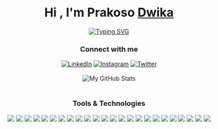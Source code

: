 <h1 align="center">Hi , I'm Prakoso <a href="www.linkedin.com/in/prakosoDwika" target="_blank">Dwika</a></h1>
<p align="center">
  <a href="https://git.io/typing-svg"><img src="https://readme-typing-svg.herokuapp.com?font=Fira+Code&pause=1000&color=C9D1D9&center=true&width=435&lines=I'm+a+student+in+Bali.;Welcome+to+my+GitHub+page." alt="Typing SVG" /></a>
</p>

<h3 align="center"> Connect with me </h3>
<div align="center">
   <a href="https://www.linkedin.com/in/prakoso-dwika/" target="_blank"><img src="https://img.shields.io/badge/LinkedIn-171A20?style=for-the-badge&logo=linkedin&logoColor=0077B5" alt="LinkedIn"></a>
  <a href="https://www.instagram.com/prakosodwika" target="_blank"><img src="https://img.shields.io/badge/Instagram-171A20?style=for-the-badge&logo=instagram&logoColor=E4405F" alt="Instagram"></a>
  <a href="https://twitter.com/prakosodwikaa" target="_blank"><img src="https://img.shields.io/badge/Twitter-171A20?style=for-the-badge&logo=twitter&logoColor=1DA1F2" alt="Twitter"></a>
</div>

<br>
<div align="center">
  <img alt="My GitHub Stats" src="https://github-profile-summary-cards.vercel.app/api/cards/profile-details?username=prakosodwika&theme=nord_dark">
</div>
<br>

<h3 align="center"> Tools & Technologies </h3>
<p align="center"> 
  <img src="https://img.shields.io/badge/HTML5-171A20?style=for-the-badge&logo=html5&logoColor=E34F26">
  <img src="https://img.shields.io/badge/CSS3-171A20?style=for-the-badge&logo=css3&logoColor=1572B6">
  <img src="https://img.shields.io/badge/JAVA-171A20?style=for-the-badge&logoColor=005C84">
  <img src="https://img.shields.io/badge/JavaScript-171A20?style=for-the-badge&logo=javascript&logoColor=F7DF1E">
  <img src="https://img.shields.io/badge/MySQL-171A20?style=for-the-badge&logo=mysql&logoColor=005C84">
  <img src="https://img.shields.io/badge/json-171A20?style=for-the-badge&logo=json&logoColor=white">
  <img src="https://img.shields.io/badge/Python-171A20?style=for-the-badge&logo=python&logoColor=blue">
  <img src="https://img.shields.io/badge/PHP-171A20?style=for-the-badge&logo=php&logoColor=777BB4">
  <img src="https://img.shields.io/badge/C%23-171A20?style=for-the-badge&logo=c-sharp&logoColor=239120">
  <img src="https://img.shields.io/badge/C%2B%2B-171A20?style=for-the-badge&logo=c%2B%2B&logoColor=00599C">
  
  <img src="https://img.shields.io/badge/Bootstrap-171A20?style=for-the-badge&logo=bootstrap&logoColor=563D7C">
  <img src="https://img.shields.io/badge/Express.js-171A20?style=for-the-badge&logo=express&logoColor=white">
  <img src="https://img.shields.io/badge/Node.js-171A20?style=for-the-badge&logo=nodedotjs&logoColor=339933">
  
  <img src="https://img.shields.io/badge/Visual_Studio_Code-171A20?style=for-the-badge&logo=visual%20studio%20code&logoColor=0078D4">
  <img src="https://img.shields.io/badge/Visual_Studio_2019-171A20?style=for-the-badge&logo=visual%20studio&logoColor=5C2D91">
  
  <img src="https://img.shields.io/badge/Android_Studio-171A20?style=for-the-badge&logo=android-studio&logoColor=3DDC84">
  <img src="https://img.shields.io/badge/Adobe%20XD-171A20?style=for-the-badge&logo=Adobe%20XD&logoColor=#470137">
  <img src="https://img.shields.io/badge/Figma-171A20?style=for-the-badge&logo=figma&logoColor=F24E1E">
  <img src="https://img.shields.io/badge/Canva-171A20?&style=for-the-badge&logo=Canva&logoColor=#00C4CC">
  <img src="https://img.shields.io/badge/firebase-171A20?style=for-the-badge&logo=firebase&logoColor=ffca28">
  <img src="https://img.shields.io/badge/Google_Cloud_Platform-171A20?style=for-the-badge&logo=google-cloud&logoColor=4285F4">
  <img src="https://img.shields.io/badge/Postman-171A20?style=for-the-badge&logo=Postman&logoColor=FF6C37">
  <img src="https://img.shields.io/badge/GitHub-171A20?style=for-the-badge&logo=github&logoColor=white">
  <img src="https://img.shields.io/badge/Stack_Overflow-171A20?style=for-the-badge&logo=stack-overflow&logoColor=FE7A16"> 
</p>
